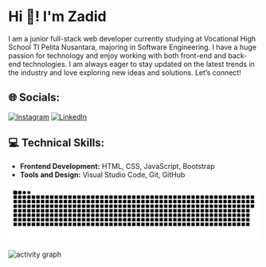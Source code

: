 <p align="left"> <img src="https://komarev.com/ghpvc/?username=zadid15&label=Profile%20views&color=0e75b6&style=flat" alt="" /> </p>

# Hi 👋! I'm Zadid

I am a junior full-stack web developer currently studying at Vocational High School TI Pelita Nusantara, majoring in Software Engineering. I have a huge passion for technology and enjoy working with both front-end and back-end technologies. I am always eager to stay updated on the latest trends in the industry and love exploring new ideas and solutions. Let’s connect!

## 🌐 Socials:
[![Instagram](https://img.shields.io/badge/Instagram-%23E4405F.svg?logo=Instagram&logoColor=white)](https://instagram.com/your_instagram_handle) 
[![LinkedIn](https://img.shields.io/badge/LinkedIn-%230077B5.svg?logo=linkedin&logoColor=white)](https://www.linkedin.com/in/your_linkedin_profile) 
 
## 💻 Technical Skills:
- **Frontend Development:** HTML, CSS, JavaScript, Bootstrap
- **Tools and Design:** Visual Studio Code, Git, GitHub

<div align="center">
  <picture>
    <source media="(prefers-color-scheme: dark)" srcset="https://github.com/zadid15/zadid15/blob/main/github-contribution-grid-snake-dark.svg" />
    <source media="(prefers-color-scheme: light), (prefers-color-scheme: no-preference)" srcset="https://github.com/zadid15/zadid15/blob/main/github-contribution-grid-snake.svg" />
    <img src="https://github.com/zadid15/zadid15/blob/main/github-contribution-grid-snake.svg" alt="github-snake" />
  </picture>
</div>
<br>

<div align="left">
  <img src="https://github-readme-activity-graph.vercel.app/graph?username=zadid15&theme=github-compact&radius=16" height="auto" alt="activity graph"/>
</div>
